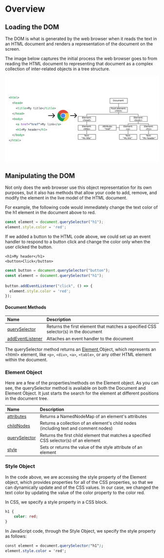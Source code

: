 # Overview

## Loading the DOM

The DOM is what is generated by the web browser when it reads the text in an HTML document and renders a representation of the document on the screen.

The image below captures the initial process the web browser goes to from reading the HTML document to representing that document as a complex collection of inter-related objects in a tree structure.

![](../.gitbook/assets/image%20%28154%29.png)

## Manipulating the DOM

Not only does the web browser use this object representation for its own purposes, but it also has methods that allow your code to add, remove, and modify the element in the live model of the HTML document.

For example, the following code would immediately change the text color of the h1 element in the document above to red.

```javascript
const element = document.querySelector("h1");
element.style.color = 'red';
```

If we added a button to the HTML code above, we could set up an event handler to respond to a button click and change the color only when the user clicked the button.

```markup
<h1>My header</h1>
<button>Click</button>
```

```javascript
const button = document.querySelector("button");
const element = document.querySelector("h1");

button.addEventListener("click", () => {
  element.style.color = 'red';
});

```

#### Document Methods

| Name | Description |
| :--- | :--- |
| [querySelector](https://www.w3schools.com/jsref/met_document_queryselector.asp) | Returns the first element that matches a specified CSS selector\(s\) in the document |
| [addEventListener](https://www.w3schools.com/jsref/met_document_addeventlistener.asp) | Attaches an event handler to the document |

The querySelector method returns an [Element ](https://www.w3schools.com/jsref/dom_obj_all.asp)Object, which represents an &lt;html&gt; element, like `<p>`, `<div>`, `<a>`, `<table>`, or any other HTML element within the document.

### Element Object

Here are a few of the properties/methods on the Element object. As you can see, the querySelector method is available on both the Document and Element Object. It just starts the search for the element at different positions in the document tree.

| Name | Description |
| :--- | :--- |
| [attributes](https://www.w3schools.com/jsref/prop_node_attributes.asp) | Returns a NamedNodeMap of an element's attributes |
| [childNodes](https://www.w3schools.com/jsref/prop_node_childnodes.asp) | Returns a collection of an element's child nodes \(including text and comment nodes\) |
| [querySelector](https://www.w3schools.com/jsref/met_element_queryselector.asp) | Returns the first child element that matches a specified CSS selector\(s\) of an element |
| [style](https://www.w3schools.com/jsref/prop_html_style.asp) | Sets or returns the value of the style attribute of an element |

### Style Object

In the code above, we are accessing the style property of the Element object, which provides properties for all of the CSS properties, so that we can dynamically update and of the CSS values. In our case, we  changed the text color by updating the value of the color property to the color red.

In CSS, we specify a style property in a CSS block.

```css
h1 {
    color: red;
}
```

In JavaScript code, through the Style Object, we specify the style property as follows:

```css
const element = document.querySelector("h1");
element.style.color = 'red';
```



